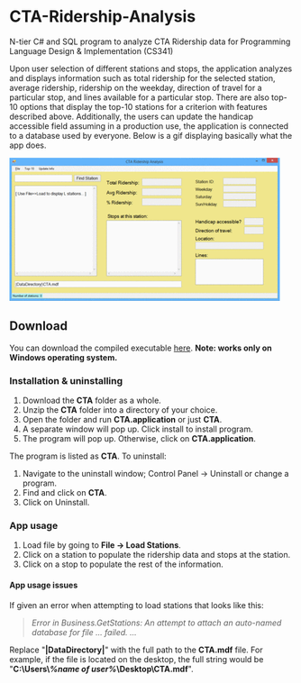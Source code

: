 # CTA-Ridership-Analysis
N-tier C# and SQL program to analyze CTA Ridership data for Programming Language Design &amp; Implementation (CS341)

Upon user selection of different stations and stops, the application analyzes and displays information such as total ridership for the selected station, average ridership, ridership on the weekday, direction of travel for a particular stop, and lines available for a particular stop. There are also top-10 options that display the top-10 stations for a criterion with features described above. Additionally, the users can update the handicap accessible field assuming in a production use, the application is connected to a database used by everyone. Below is a gif displaying basically what the app does. 

![CTA Ridership App](/cta.gif)

## Download
You can download the compiled executable [here](https://drive.google.com/drive/folders/0BzjJ5VL34cNvbkd0Q2lJeXhHQnc?usp=sharing). **Note: works only on Windows operating system.**

### Installation & uninstalling
1. Download the **CTA** folder as a whole.
2. Unzip the **CTA** folder into a directory of your choice.
3. Open the folder and run **CTA.application** or just **CTA**. 
4. A separate window will pop up. Click install to install program.
4. The program will pop up. Otherwise, click on **CTA.application**.

The program is listed as **CTA**. To uninstall:
1. Navigate to the uninstall window; Control Panel -> Uninstall or change a program.
2. Find and click on **CTA**.
3. Click on Uninstall.

### App usage
1. Load file by going to **File -> Load Stations**.
2. Click on a station to populate the ridership data and stops at the station.
3. Click on a stop to populate the rest of the information.

#### App usage issues
If given an error when attempting to load stations that looks like this:  
> *Error in Business.GetStations: An attempt to attach an auto-named database for file ... failed. ...*  

Replace "**|DataDirectory|**" with the full path to the **CTA.mdf** file. For example, if the file is located on the desktop, the full string would be "**C:\Users\\_%name of user%_\Desktop\CTA.mdf**".
